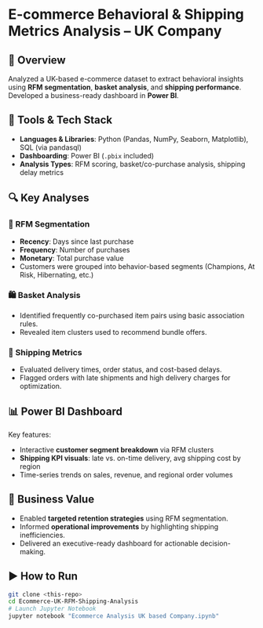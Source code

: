 # E-commerce Behavioral & Shipping Metrics Analysis – UK Company

## 📌 Overview
Analyzed a UK-based e-commerce dataset to extract behavioral insights using **RFM segmentation**, **basket analysis**, and **shipping performance**. Developed a business-ready dashboard in **Power BI**.

## 🧰 Tools & Tech Stack
- **Languages & Libraries**: Python (Pandas, NumPy, Seaborn, Matplotlib), SQL (via pandasql)  
- **Dashboarding**: Power BI (`.pbix` included)  
- **Analysis Types**: RFM scoring, basket/co-purchase analysis, shipping delay metrics

## 🔍 Key Analyses
### 🧠 RFM Segmentation
- **Recency**: Days since last purchase  
- **Frequency**: Number of purchases  
- **Monetary**: Total purchase value  
- Customers were grouped into behavior-based segments (Champions, At Risk, Hibernating, etc.)

### 🛍 Basket Analysis
- Identified frequently co-purchased item pairs using basic association rules.  
- Revealed item clusters used to recommend bundle offers.

### 🚚 Shipping Metrics
- Evaluated delivery times, order status, and cost-based delays.  
- Flagged orders with late shipments and high delivery charges for optimization.

## 📊 Power BI Dashboard
Key features:
- Interactive **customer segment breakdown** via RFM clusters  
- **Shipping KPI visuals**: late vs. on-time delivery, avg shipping cost by region  
- Time-series trends on sales, revenue, and regional order volumes

## 💼 Business Value
- Enabled **targeted retention strategies** using RFM segmentation.  
- Informed **operational improvements** by highlighting shipping inefficiencies.  
- Delivered an executive-ready dashboard for actionable decision-making.

## ▶️ How to Run
```bash
git clone <this-repo>
cd Ecommerce-UK-RFM-Shipping-Analysis
# Launch Jupyter Notebook
jupyter notebook "Ecommerce Analysis UK based Company.ipynb"
